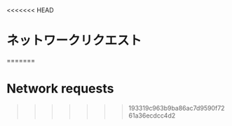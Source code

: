 
<<<<<<< HEAD
# ネットワークリクエスト
=======
# Network requests
>>>>>>> 193319c963b9ba86ac7d9590f7261a36ecdcc4d2
